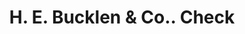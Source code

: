 ---
doi: 10.7916/D8XD2CV2
date_other: '1900'
date_other_textual: 1900-1909
form: printed ephemera
genre:
- Checks (bank checks)
name:
- H. E. Bucklen & Co.
object_in_context_url: https://biggert.cul.columbia.edu/items/view/ave_biggert_01740
subject_hierarchical_geographic:
- Chicago, Illinois, United States
subject_name:
- H. E. Bucklen & Co.
title: H. E. Bucklen & Co.. Check
sort_title: H. E. Bucklen & Co.. Check
call_number: ave_biggert_01740
coordinates:
- 41.83694444444445,-87.68472222222222
pid: ave_biggert_01740
identifiers: ave_biggert_01740
permalink: /biggert/ave_biggert_01740/
layout: iiif-image-page
---